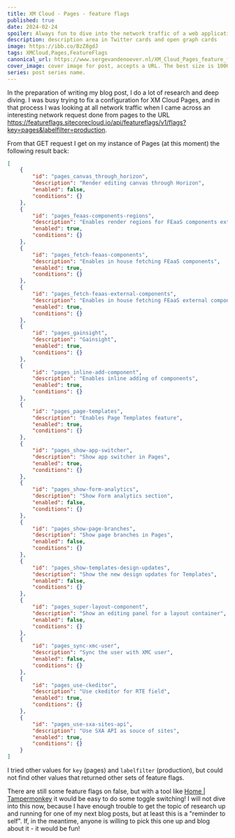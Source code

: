 ```yaml
---
title: XM Cloud - Pages - feature flags
published: true
date: 2024-02-24
spoiler: Always fun to dive into the network traffic of a web application. In this case the XM Cloud Pages editor. And what do we see? Feature flags!!
description: description area in Twitter cards and open graph cards
image: https://ibb.co/BzZ8gdJ
tags: XMCloud,Pages,FeatureFlags
canonical_url: https://www.sergevandenoever.nl/XM_Cloud_Pages_feature_flags
cover_image: cover image for post, accepts a URL. The best size is 1000 x 420.
series: post series name.
---
```

In the preparation of writing my blog post, I do a lot of research and deep diving. I was busy trying to fix a configuration for XM Cloud Pages, and in that process I was looking at all network traffic when I came across an interesting network request done from pages to the URL https://featureflags.sitecorecloud.io/api/featureflags/v1/flags?key=pages&labelfilter=production.

From that GET request I get on my instance of Pages (at this moment) the following result back:

```json
[
    {
        "id": "pages_canvas_through_horizon",
        "description": "Render editing canvas through Horizon",
        "enabled": false,
        "conditions": {}
    },
    {
        "id": "pages_feaas-components-regions",
        "description": "Enables render regions for FEaaS components extensions",
        "enabled": true,
        "conditions": {}
    },
    {
        "id": "pages_fetch-feaas-components",
        "description": "Enables in house fetching FEaaS components",
        "enabled": true,
        "conditions": {}
    },
    {
        "id": "pages_fetch-feaas-external-components",
        "description": "Enables in house fetching FEaaS external components",
        "enabled": true,
        "conditions": {}
    },
    {
        "id": "pages_gainsight",
        "description": "Gainsight",
        "enabled": true,
        "conditions": {}
    },
    {
        "id": "pages_inline-add-component",
        "description": "Enables inline adding of components",
        "enabled": true,
        "conditions": {}
    },
    {
        "id": "pages_page-templates",
        "description": "Enables Page Templates feature",
        "enabled": true,
        "conditions": {}
    },
    {
        "id": "pages_show-app-switcher",
        "description": "Show app switcher in Pages",
        "enabled": true,
        "conditions": {}
    },
    {
        "id": "pages_show-form-analytics",
        "description": "Show Form analytics section",
        "enabled": false,
        "conditions": {}
    },
    {
        "id": "pages_show-page-branches",
        "description": "Show page branches in Pages",
        "enabled": false,
        "conditions": {}
    },
    {
        "id": "pages_show-templates-design-updates",
        "description": "Show the new design updates for Templates",
        "enabled": false,
        "conditions": {}
    },
    {
        "id": "pages_super-layout-component",
        "description": "Show an editing panel for a layout container",
        "enabled": false,
        "conditions": {}
    },
    {
        "id": "pages_sync-xmc-user",
        "description": "Sync the user with XMC user",
        "enabled": false,
        "conditions": {}
    },
    {
        "id": "pages_use-ckeditor",
        "description": "Use ckeditor for RTE field",
        "enabled": true,
        "conditions": {}
    },
    {
        "id": "pages_use-sxa-sites-api",
        "description": "Use SXA API as souce of sites",
        "enabled": true,
        "conditions": {}
    }
]
```

I tried other values for `key` (pages) and `labelfilter` (production), but could not find other values that returned other sets of feature flags. 

There are still some feature flags on false, but with a tool like [Home | Tampermonkey](https://www.tampermonkey.net/) it would be easy to do some toggle switching! I will not dive into this now, because I have enough trouble to get the topic of research up and running for one of my next blog posts, but at least this is a "reminder to self". If, in the meantime, anyone is willing to pick this one up and blog about it - it would be fun!
